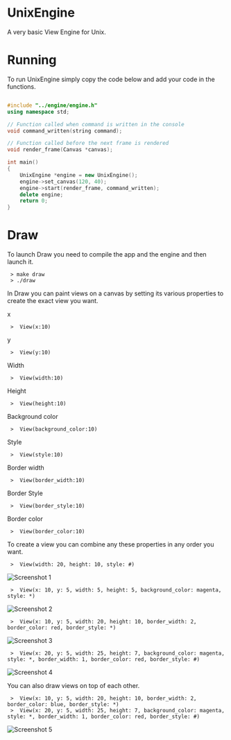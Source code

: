 # UnixEngine

A very basic View Engine for Unix.

Running
=======

To run UnixEngine simply copy the code below and add your code in the functions.

```c++

#include "../engine/engine.h"
using namespace std;

// Function called when command is written in the console
void command_written(string command);

// Function called before the next frame is rendered
void render_frame(Canvas *canvas);

int main()
{
    UnixEngine *engine = new UnixEngine();
    engine->set_canvas(120, 40);
    engine->start(render_frame, command_written);
    delete engine;
    return 0;
}
```

Draw
====

To launch Draw you need to compile the app and the engine and then launch it.

```
 > make draw
 > ./draw
```

In Draw you can paint views on a canvas by setting its various properties to create the exact view you want.

x

```
 >  View(x:10)
```

y

```
 >  View(y:10)
```

Width

```
 >  View(width:10)
```

Height

```
 >  View(height:10)
```

Background color

```
 >  View(background_color:10)
```

Style

```
 >  View(style:10)
```

Border width

```
 >  View(border_width:10)
```

Border Style

```
 >  View(border_style:10)
```

Border color

```
 >  View(border_color:10)
```

To create a view you can combine any these properties in any order you want.

```
 >  View(width: 20, height: 10, style: #)
```

![Screenshot 1](https://lh3.googleusercontent.com/2nab-kCRmqj8xODYcKRyTFxjg0SS49kUTPFvI_1PvAZc2Yba9brr5bp6Dspz4XafCHdGma2wQkmTzFoK8N0g4nlPABXJ5ZNNYV3YKoYuSv9ekSlH3R3n2CVFyEtpqbqk13Qh8A=w1112-h758-no "Screenshot 1")

```
 >  View(x: 10, y: 5, width: 5, height: 5, background_color: magenta, style: *)
```

![Screenshot 2](https://lh3.googleusercontent.com/eBFd-Drzxx9MgGctPV1wqOUF7ljqj9HhirT6VrBf72MCyY0twowELk_F4TYp3a_SiVtuUdAKrWEveYV9-jP9oV-hHgsR-EeVG5X0KrAOw60sSsi-SkVIBcK7W2SNnXvahyxOBQ=w1112-h760-no "Screenshot 2")

```
 >  View(x: 10, y: 5, width: 20, height: 10, border_width: 2, border_color: red, border_style: *)
```

![Screenshot 3](https://lh3.googleusercontent.com/NWVio7JQbX2i0ZQgWfatKfbQuV7rZ7aMU6BfjhE62sKp_dbXkLAtheSb_sng3xnp2Z4NnD7qnTCPxHOVu_EsCQ2Sr1ozfrYdizR9V5tlatJPwDTjoT4Yh6xEa4uGuLZv1GwoAw=w1112-h758-no "Screenshot 3")

```
 >  View(x: 20, y: 5, width: 25, height: 7, background_color: magenta, style: *, border_width: 1, border_color: red, border_style: #)
```

![Screenshot 4](https://lh3.googleusercontent.com/hBQq2otfmecKGnZI7jwLjQFueBZ0KtdGfwaF39afkcaAu-7FGRJhDITMa0MdTQ46fh59KSnNnOtAgrkZmzDT7GtNuwaTEvANYoaQK9jxtRXVDabvc7qtIsURepWxE5SWjH_wbg=w1112-h758-no "Screenshot 4")

You can also draw views on top of each other.

```
 >  View(x: 10, y: 5, width: 20, height: 10, border_width: 2, border_color: blue, border_style: *)
 >  View(x: 20, y: 5, width: 25, height: 7, background_color: magenta, style: *, border_width: 1, border_color: red, border_style: #)
```

![Screenshot 5](https://lh3.googleusercontent.com/FdjM324yYWDLx2HPo2UNTu5QR6JhclYhVWB6f5g9zbhxmIp5kCLyLzprbdN9ZZYMGkfb_fY59fBnnILEU-1pCUItEUzIYSEx21MOyPVg3GhfFx9hgg-djLC36y-GencTsa-FCA=w1112-h758-no "Screenshot 5")
